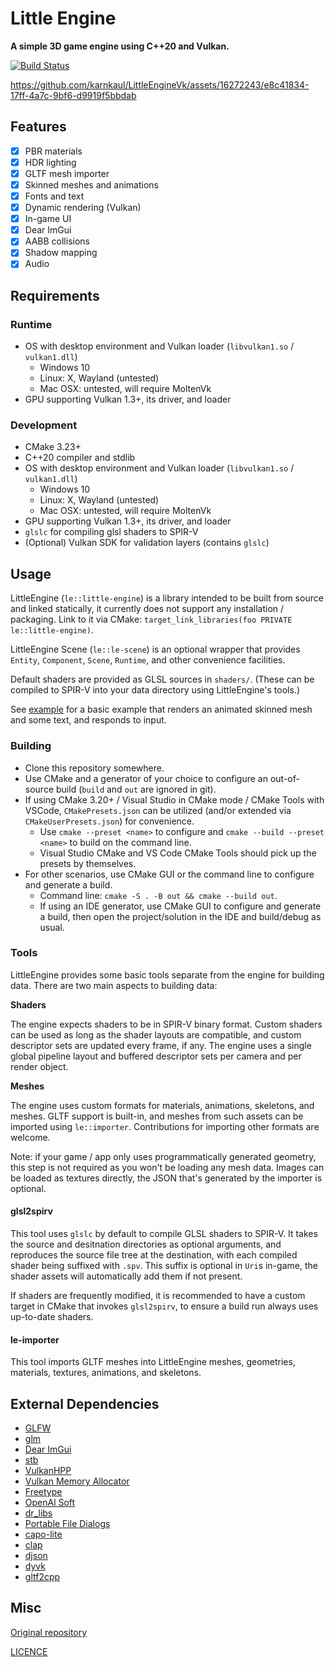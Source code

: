 # Little Engine

**A simple 3D game engine using C++20 and Vulkan.**

[![Build Status](https://github.com/karnkaul/LittleEngineVk/actions/workflows/ci.yml/badge.svg)](https://github.com/karnkaul/LittleEngineVk/actions/workflows/ci.yml)

https://github.com/karnkaul/LittleEngineVk/assets/16272243/e8c41834-17ff-4a7c-9bf6-d9919f5bbdab

## Features

- [x] PBR materials
- [x] HDR lighting
- [x] GLTF mesh importer
- [x] Skinned meshes and animations
- [x] Fonts and text
- [x] Dynamic rendering (Vulkan)
- [x] In-game UI
- [x] Dear ImGui
- [x] AABB collisions
- [x] Shadow mapping
- [x] Audio

## Requirements

### Runtime

- OS with desktop environment and Vulkan loader (`libvulkan1.so` / `vulkan1.dll`)
  - Windows 10
  - Linux: X, Wayland (untested)
  - Mac OSX: untested, will require MoltenVk
- GPU supporting Vulkan 1.3+, its driver, and loader

### Development

- CMake 3.23+
- C++20 compiler and stdlib
- OS with desktop environment and Vulkan loader (`libvulkan1.so` / `vulkan1.dll`)
  - Windows 10
  - Linux: X, Wayland (untested)
  - Mac OSX: untested, will require MoltenVk
- GPU supporting Vulkan 1.3+, its driver, and loader
- `glslc` for compiling glsl shaders to SPIR-V
- (Optional) Vulkan SDK for validation layers (contains `glslc`)

## Usage

LittleEngine (`le::little-engine`) is a library intended to be built from source and linked statically, it currently does not support any installation / packaging. 
Link to it via CMake: `target_link_libraries(foo PRIVATE le::little-engine)`.

LittleEngine Scene (`le::le-scene`) is an optional wrapper that provides `Entity`, `Component`, `Scene`, `Runtime`, and other convenience facilities.

Default shaders are provided as GLSL sources in `shaders/`. (These can be compiled to SPIR-V into your data directory using LittleEngine's tools.)

See [example](example/example.cpp) for a basic example that renders an animated skinned mesh and some text, and responds to input.

### Building

- Clone this repository somewhere.
- Use CMake and a generator of your choice to configure an out-of-source build (`build` and `out` are ignored in git).
- If using CMake 3.20+ / Visual Studio in CMake mode / CMake Tools with VSCode, `CMakePresets.json` can be utilized (and/or extended via `CMakeUserPresets.json`) for convenience.
  - Use `cmake --preset <name>` to configure and `cmake --build --preset <name>` to build on the command line.
  - Visual Studio CMake and VS Code CMake Tools should pick up the presets by themselves.
- For other scenarios, use CMake GUI or the command line to configure and generate a build.
  - Command line: `cmake -S . -B out && cmake --build out`.
  - If using an IDE generator, use CMake GUI to configure and generate a build, then open the project/solution in the IDE and build/debug as usual.

### Tools

LittleEngine provides some basic tools separate from the engine for building data. There are two main aspects to building data:

**Shaders**

The engine expects shaders to be in SPIR-V binary format. Custom shaders can be used as long as the shader layouts are compatible, and custom descriptor sets are updated every frame, if any. The engine uses a single global pipeline layout and buffered descriptor sets per camera and per render object.

**Meshes**

The engine uses custom formats for materials, animations, skeletons, and meshes. GLTF support is built-in, and meshes from such assets can be imported using `le::importer`. Contributions for importing other formats are welcome.

Note: if your game / app only uses programmatically generated geometry, this step is not required as you won't be loading any mesh data. Images can be loaded as textures directly, the JSON that's generated by the importer is optional.

#### glsl2spirv

This tool uses `glslc` by default to compile GLSL shaders to SPIR-V. It takes the source and desitnation directories as optional arguments, and reproduces the source file tree at the destination, with each compiled shader being suffixed with `.spv`. This suffix is optional in `Uri`s in-game, the shader assets will automatically add them if not present.

If shaders are frequently modified, it is recommended to have a custom target in CMake that invokes `glsl2spirv`, to ensure a build run always uses up-to-date shaders.

#### le-importer

This tool imports GLTF meshes into LittleEngine meshes, geometries, materials, textures, animations, and skeletons.

## External Dependencies

- [GLFW](https://github.com/glfw/glfw)
- [glm](https://github.com/g-truc/glm)
- [Dear ImGui](https://github.com/ocornut/imgui)
- [stb](https://github.com/nothings/stb)
- [VulkanHPP](https://github.com/KhronosGroup/Vulkan-Hpp)
- [Vulkan Memory Allocator](https://github.com/GPUOpen-LibrariesAndSDKs/VulkanMemoryAllocator)
- [Freetype](https://github.com/freetype/freetype)
- [OpenAl Soft](https://github.com/kcat/openal-soft)
- [dr_libs](https://github.com/mackron/dr_libs)
- [Portable File Dialogs](https://github.com/samhocevar/portable-file-dialogs)
- [capo-lite](https://github.com/capo-devs/capo-lite)
- [clap](https://github.com/karnkaul/clap)
- [djson](https://github.com/karnkaul/djson)
- [dyvk](https://github.com/karnkaul/dyvk)
- [gltf2cpp](https://github.com/karnkaul/gltf2cpp)

## Misc

[Original repository](https://github.com/karnkaul/LittleEngineVk)

[LICENCE](LICENSE)
